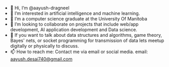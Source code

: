 - 👋 Hi, I’m @aayush-dragneel
- 👀 I’m interested in artificial intelligence and machine learning.
- 🌱 I’m a computer science graduate at the University Of Manitoba
- 💞️ I’m looking to collaborate on projects that include web/app development, AI application development and Data science.
- 🤝 If you want to talk about data structures and algorithms, game theory, Bayes' nets, or socket programming for transmission of data lets meetup digitally or physically to discuss.
- 📫 How to reach me: 
Contact me via email or social media.
email: aayush.desai740@gmail.com

<!---
aayush-dragneel/aayush-dragneel is a ✨ special ✨ repository because its `README.md` (this file) appears on your GitHub profile.
You can click the Preview link to take a look at your changes.
--->
